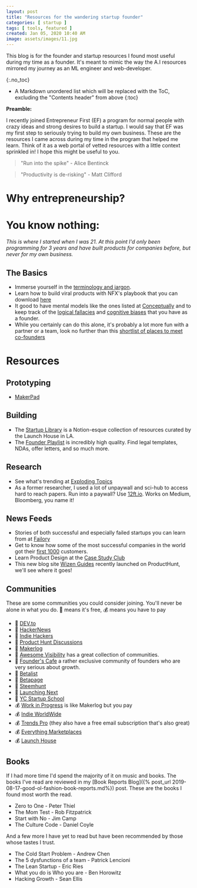 ```yaml
---
layout: post
title: "Resources for the wandering startup founder"
categories: [ startup ]
tags: [ tools, featured ]
created: Jan 05, 2020 10:40 AM
image: assets/images/11.jpg
---
```


This blog is for the founder and startup resources I found most useful during my time as a founder. It's meant to mimic the way the A.I resources mirrored my journey as an ML engineer and web-developer.

{:.no_toc}

* A Markdown unordered list which will be replaced with the ToC, excluding the "Contents header" from above
  {:toc}

**Preamble:**

I recently joined Entrepreneur First (EF) a program for normal people with crazy ideas and strong desires to build a startup. I would say that EF was my first step to seriously trying to build my own business. 
These are the resources I came across during my time in the program that helped me learn. Think of it as a web portal of vetted resources with a little context sprinkled in!
I hope this might be useful to you.

> "Run into the spike" - Alice Bentinck

> "Productivity is de-risking" - Matt Clifford

# Why entrepreneurship?


# **You know nothing:**

*This is where I started when I was 21. At this point I'd only been programming for 3 years and have built products for companies before, but never for my own business.*

## The Basics

* Immerse yourself in the [terminology and jargon](https://foundersbook.co/startupcards?utm_content=null&utm_source=Sailthru&utm_medium=email&utm_campaign=Friday%20Email&utm_term=4ABCD).
* Learn how to build viral products with NFX's playbook that you can download [here](https://www.dropbox.com/s/lgitysae9a4qgm6/8%20Playbooks%20For%20Building%20Viral%20Products.pdf?dl=0)
* It good to have mental models like the ones listed at [Conceptually](https://conceptually.org/concepts) and to keep track of the [logical fallacies](https://yourlogicalfallacyis.com/) and [cognitive biases](https://yourbias.is/) that you have as a founder.
* While you certainly can do this alone, it's probably a lot more fun with a partner or a team, look no further than this [shortlist of places to meet co-founders](https://indiehackers.com/post/meeting-cofounders-27-places-to-find-them-780bb9ad73)

# Resources
## Prototyping
* [MakerPad](https://www.makerpad.co/)

## Building
* The [Startup Library](https://startuplibrary.co/) is a Notion-esque collection of resources curated by the Launch House in LA.
* The [Founder Playlist](https://www.pillar.vc/playlist/) is incredibly high quality. Find legal templates, NDAs, offer letters, and so much more.

## Research
* See what's trending at [Exploding Topics](https://explodingtopics.com/)
* As a former researcher, I used a lot of unpaywall and sci-hub to access hard to reach papers. Run into a paywall? Use [12ft.io](https://12ft.io/). Works on Medium, Bloomberg, you name it!

## News Feeds
* Stories of both successful and especially failed startups you can learn from at [Failory](https://www.failory.com/)
* Get to know how some of the most successful companies in the world got their [first 1000](https://www.first1000.co/welcome) customers.
* Learn Product Design at the [Case Study Club](https://www.casestudy.club/)
* This new blog site [Wizen Guides](https://wizenguides.com/) recently launched on ProductHunt, we'll see where it goes!

## Communities
These are some communities you could consider joining. You'll never be alone in what you do.
💎 means it's free, 💰 means you have to pay
* 💎 [DEV.to](https://dev.to/)
* 💎 [HackerNews](https://news.ycombinator.com/)
* 💎 [Indie Hackers](https://www.indiehackers.com/)
* 💎 [Product Hunt Discussions](https://www.producthunt.com/discussions?ref=header_nav)
* 💎 [Makerlog](https://getmakerlog.com/)
* 💎 [Awesome Visibility](https://github.com/dehenne/awesome-visibility) has a great collection of communities.
* 💎 [Founder's Cafe](https://founderscafe.io/about) a rather exclusive community of founders who are very serious about growth.
* 💎 [Betalist](https://betalist.com/)
* 💎 [Betapage](https://betapage.co/)
* 💎 [Steemhunt](https://steemhunt.com/)
* 💎 [Launching Next](https://www.launchingnext.com/)
* 💎 [YC Startup School](https://www.startupschool.org/)
* 💰 [Work in Progress](https://wip.co/) is like Makerlog but you pay
* 💰 [Indie WorldWide](https://indieworldwide.co/)
* 💰 [Trends Pro](https://access.trends.vc/) (they also have a free email subscription that's also great)
* 💰 [Everything Marketplaces](https://www.everythingmarketplaces.com/)
* 💰 [Launch House](https://www.launchhouse.com/)

## Books
If I had more time I'd spend the majority of it on music and books.
The books I've read are reviewed in my [Book Reports Blog]({% post_url 2019-08-17-good-ol-fashion-book-reports.md%}) post.
These are the books I found most worth the read.
* Zero to One - Peter Thiel
* The Mom Test - Rob Fitzpatrick
* Start with No - Jim Camp
* The Culture Code - Daniel Coyle

And a few more I have yet to read but have been recommended by those whose tastes I trust.
* The Cold Start Problem - Andrew Chen
* The 5 dysfunctions of a team - Patrick Lencioni
* The Lean Startup - Eric Ries
* What you do is Who you are - Ben Horowitz
* Hacking Growth - Sean Ellis

<p id="modTime"></p>
